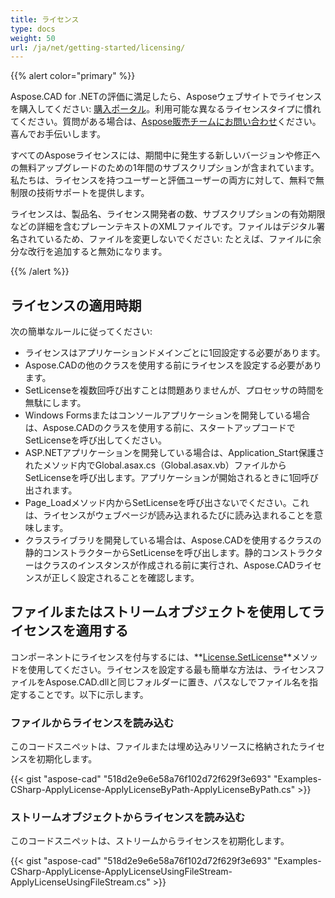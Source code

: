 ```yaml
---
title: ライセンス
type: docs
weight: 50
url: /ja/net/getting-started/licensing/
---
```


{{% alert color="primary" %}}

Aspose.CAD for .NETの評価に満足したら、Asposeウェブサイトでライセンスを購入してください: [購入ポータル](https://purchase.aspose.com/buy)。利用可能な異なるライセンスタイプに慣れてください。質問がある場合は、[Aspose販売チームにお問い合わせ](https://about.aspose.com/contact)ください。喜んでお手伝いします。

すべてのAsposeライセンスには、期間中に発生する新しいバージョンや修正への無料アップグレードのための1年間のサブスクリプションが含まれています。私たちは、ライセンスを持つユーザーと評価ユーザーの両方に対して、無料で無制限の技術サポートを提供します。

ライセンスは、製品名、ライセンス開発者の数、サブスクリプションの有効期限などの詳細を含むプレーンテキストのXMLファイルです。ファイルはデジタル署名されているため、ファイルを変更しないでください: たとえば、ファイルに余分な改行を追加すると無効になります。

{{% /alert %}}

## **ライセンスの適用時期**

次の簡単なルールに従ってください:

- ライセンスはアプリケーションドメインごとに1回設定する必要があります。
- Aspose.CADの他のクラスを使用する前にライセンスを設定する必要があります。
- SetLicenseを複数回呼び出すことは問題ありませんが、プロセッサの時間を無駄にします。
- Windows Formsまたはコンソールアプリケーションを開発している場合は、Aspose.CADのクラスを使用する前に、スタートアップコードでSetLicenseを呼び出してください。
- ASP.NETアプリケーションを開発している場合は、Application_Start保護されたメソッド内でGlobal.asax.cs（Global.asax.vb）ファイルからSetLicenseを呼び出します。アプリケーションが開始されるときに1回呼び出されます。
- Page_Loadメソッド内からSetLicenseを呼び出さないでください。これは、ライセンスがウェブページが読み込まれるたびに読み込まれることを意味します。
- クラスライブラリを開発している場合は、Aspose.CADを使用するクラスの静的コンストラクターからSetLicenseを呼び出します。静的コンストラクターはクラスのインスタンスが作成される前に実行され、Aspose.CADライセンスが正しく設定されることを確認します。

## **ファイルまたはストリームオブジェクトを使用してライセンスを適用する**

コンポーネントにライセンスを付与するには、**[License.SetLicense](https://reference.aspose.com/cad/net/aspose.cad.license/setlicense/methods/1)**メソッドを使用してください。ライセンスを設定する最も簡単な方法は、ライセンスファイルをAspose.CAD.dllと同じフォルダーに置き、パスなしでファイル名を指定することです。以下に示します。

### **ファイルからライセンスを読み込む**

このコードスニペットは、ファイルまたは埋め込みリソースに格納されたライセンスを初期化します。

{{< gist "aspose-cad" "518d2e9e6e58a76f102d72f629f3e693" "Examples-CSharp-ApplyLicense-ApplyLicenseByPath-ApplyLicenseByPath.cs" >}}

### **ストリームオブジェクトからライセンスを読み込む**

このコードスニペットは、ストリームからライセンスを初期化します。

{{< gist "aspose-cad" "518d2e9e6e58a76f102d72f629f3e693" "Examples-CSharp-ApplyLicense-ApplyLicenseUsingFileStream-ApplyLicenseUsingFileStream.cs" >}}
